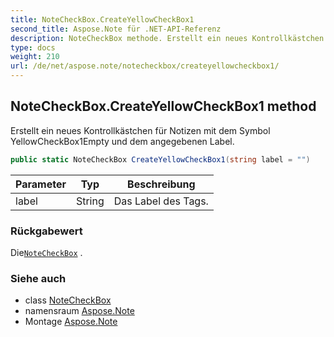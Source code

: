 ```yaml
---
title: NoteCheckBox.CreateYellowCheckBox1
second_title: Aspose.Note für .NET-API-Referenz
description: NoteCheckBox methode. Erstellt ein neues Kontrollkästchen für Notizen mit dem Symbol YellowCheckBox1Empty und dem angegebenen Label.
type: docs
weight: 210
url: /de/net/aspose.note/notecheckbox/createyellowcheckbox1/
---
```

## NoteCheckBox.CreateYellowCheckBox1 method

Erstellt ein neues Kontrollkästchen für Notizen mit dem Symbol YellowCheckBox1Empty und dem angegebenen Label.

```csharp
public static NoteCheckBox CreateYellowCheckBox1(string label = "")
```

| Parameter | Typ | Beschreibung |
| --- | --- | --- |
| label | String | Das Label des Tags. |

### Rückgabewert

Die[`NoteCheckBox`](../) .

### Siehe auch

* class [NoteCheckBox](../)
* namensraum [Aspose.Note](../../notecheckbox/)
* Montage [Aspose.Note](../../../)


